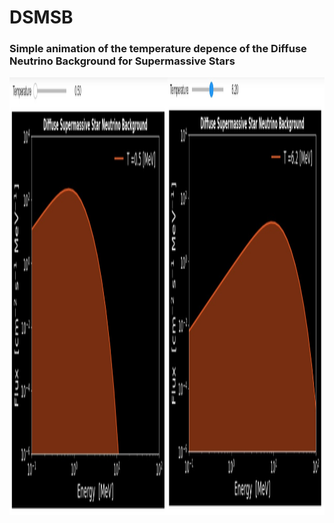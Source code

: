 # DSMSB

### Simple animation of the temperature depence of the Diffuse Neutrino Background for Supermassive Stars 


<img src="DSMSB.jpg" alt="drawing" height="700" width="600"/>
